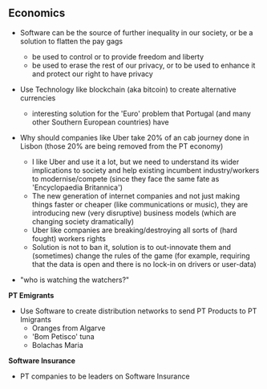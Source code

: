 ## Economics


  * Software can be the source of further inequality in our society, or be a solution to flatten the pay gags
    * be used to control or to provide freedom and liberty
    * be used to erase the rest of our privacy, or to be used to enhance it and protect our right to have privacy


  * Use Technology like blockchain (aka bitcoin) to create alternative currencies
    * interesting solution for the 'Euro' problem that Portugal (and many other Southern European countries) have

  * Why should companies like Uber take 20% of an cab journey done in Lisbon (those 20% are being removed from the PT economy)
    * I like Uber and use it a lot, but we need to understand its wider implications to society and help existing incumbent industry/workers to modernise/compete (since they face the same fate as 'Encyclopaedia Britannica')
    * The new generation of internet companies and not just making things faster or cheaper (like communications or music), they are introducing new (very disruptive) business models (which are changing society dramatically)
    * Uber like companies are breaking/destroying all sorts of (hard fought) workers rights
    * Solution is not to ban it, solution is to out-innovate them and (sometimes) change the rules of the game (for example, requiring that the data is open and there is no lock-in on drivers or user-data)

  * "who is watching the watchers?"    

**PT Emigrants**  

  * Use Software to create distribution networks to send PT Products to PT Imigrants
    * Oranges from Algarve
    * 'Bom Petisco' tuna
    * Bolachas Maria

**Software Insurance**

  * PT companies to be leaders on Software Insurance  
